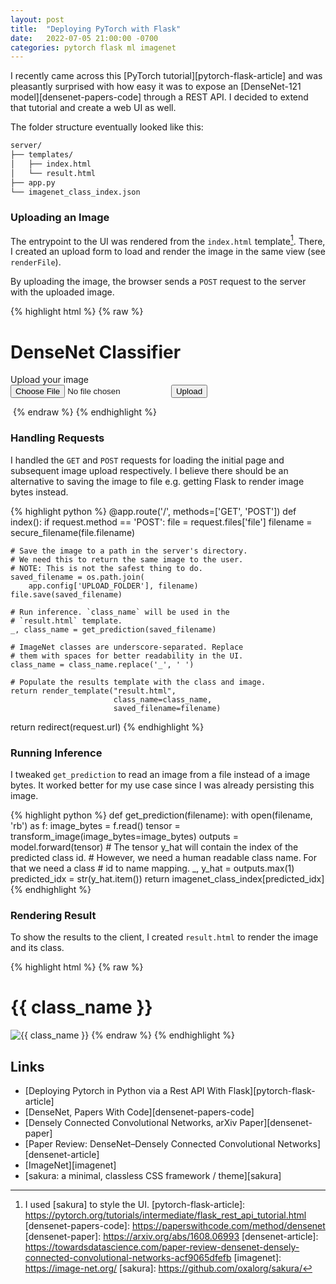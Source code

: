 ```yaml
---
layout: post
title:  "Deploying PyTorch with Flask"
date:   2022-07-05 21:00:00 -0700
categories: pytorch flask ml imagenet
---
```

I recently came across this [PyTorch tutorial][pytorch-flask-article] and was pleasantly surprised with how easy it was to expose an [DenseNet-121 model][densenet-papers-code] through a REST API. I decided to extend that tutorial and create a web UI as well.

The folder structure eventually looked like this:
```sh
server/
├── templates/
│   ├── index.html
│   └── result.html
├── app.py
└── imagenet_class_index.json
```

### Uploading an Image

The entrypoint to the UI was rendered from the `index.html` template[^sakura]. There, I created an upload form to load and render the image in the same view (see `renderFile`).

By uploading the image, the browser sends a `POST` request to the server with the uploaded image.

{% highlight html %}
{% raw %}
<!-- index.html -->
<head>
  <meta charset="utf-8">
  <title>DenseNet Classifier</title>
  <!-- Use sakura.css to give UI a cleaner look. -->
  <link rel="stylesheet" href="https://unpkg.com/sakura.css/css/sakura.css"
    type="text/css">
  <script>
    // Light JavaScript to load an image.
    var renderFile = function (event) {
      var output = document.getElementById('output');
      output.src = URL.createObjectURL(event.target.files[0]);
      output.onload = function () {
        URL.revokeObjectURL(output.src)  // Free memory.
      }
    };
  </script>
</head>

<body>
  <h1>DenseNet Classifier</h1>
  <label for=file>Upload your image</label>
  <form method=post enctype=multipart/form-data>
    <input type=file accept=image/* onchange=renderFile(event) name=file>
    <input type=submit value=Upload>
  </form>
  <img id="output" />
</body>
{% endraw %}
{% endhighlight %}

### Handling Requests

I handled the `GET` and `POST` requests for loading the initial page and subsequent image upload respectively. I believe there should be an alternative to saving the image to file e.g. getting Flask to render image bytes instead.

{% highlight python %}
@app.route('/', methods=['GET', 'POST'])
def index():
  if request.method == 'POST':
    file = request.files['file']
    filename = secure_filename(file.filename)

    # Save the image to a path in the server's directory.
    # We need this to return the same image to the user.
    # NOTE: This is not the safest thing to do.
    saved_filename = os.path.join(
        app.config['UPLOAD_FOLDER'], filename)
    file.save(saved_filename)

    # Run inference. `class_name` will be used in the 
    # `result.html` template.
    _, class_name = get_prediction(saved_filename)

    # ImageNet classes are underscore-separated. Replace
    # them with spaces for better readability in the UI.
    class_name = class_name.replace('_', ' ')

    # Populate the results template with the class and image.
    return render_template("result.html",
                           class_name=class_name,
                           saved_filename=filename)
  return redirect(request.url)
{% endhighlight %}

### Running Inference

I tweaked `get_prediction` to read an image from a file instead of a image bytes. It worked better for my use case since I was already persisting this image. 

{% highlight python %}
def get_prediction(filename):
    with open(filename, 'rb') as f:
        image_bytes = f.read()
        tensor = transform_image(image_bytes=image_bytes)
    outputs = model.forward(tensor)
    # The tensor y_hat will contain the index of the predicted class id.
    # However, we need a human readable class name. For that we need a class
    # id to name mapping.
    _, y_hat = outputs.max(1)
    predicted_idx = str(y_hat.item())
    return imagenet_class_index[predicted_idx]
{% endhighlight %}

### Rendering Result

To show the results to the client, I created `result.html` to render the image and its class. 
 
{% highlight html %}
{% raw %}
<!-- result.html -->
<body>
  <h1>{{ class_name }}</h1>
  <img src="{{ url_for('static', filename=saved_filename) }}"
    alt="{{ class_name }}">
</body>
{% endraw %}
{% endhighlight %}

## Links

* [Deploying Pytorch in Python via a Rest API With Flask][pytorch-flask-article]
* [DenseNet, Papers With Code][densenet-papers-code]
* [Densely Connected Convolutional Networks, arXiv Paper][densenet-paper]
* [Paper Review: DenseNet–Densely Connected Convolutional Networks][densenet-article]
* [ImageNet][imagenet]
* [sakura: a minimal, classless CSS framework / theme][sakura]

[^sakura]: I used [sakura] to style the UI.
[pytorch-flask-article]: https://pytorch.org/tutorials/intermediate/flask_rest_api_tutorial.html 
[densenet-papers-code]: https://paperswithcode.com/method/densenet
[densenet-paper]: https://arxiv.org/abs/1608.06993
[densenet-article]: https://towardsdatascience.com/paper-review-densenet-densely-connected-convolutional-networks-acf9065dfefb
[imagenet]: https://image-net.org/
[sakura]: https://github.com/oxalorg/sakura/